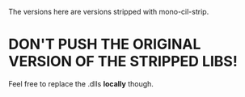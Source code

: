 The versions here are versions stripped with mono-cil-strip.

# DON'T PUSH THE ORIGINAL VERSION OF THE STRIPPED LIBS!

Feel free to replace the .dlls **locally** though.

